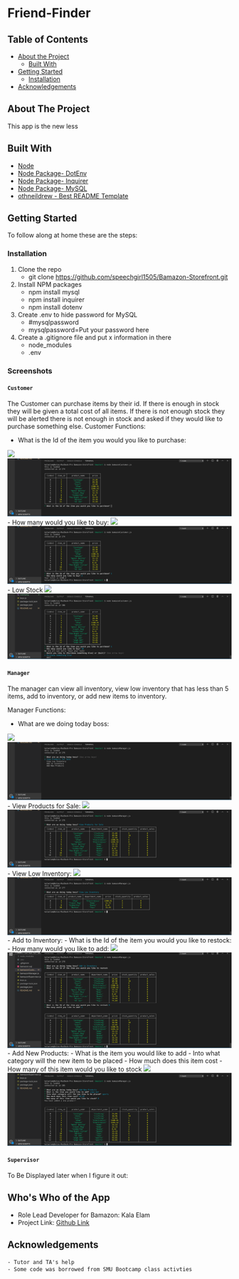 # Friend-Finder

<!-- PROJECT SHIELDS -->
<!--
*** I'm using markdown "reference style" links for readability.
*** Reference links are enclosed in brackets [ ] instead of parentheses ( ).
*** See the bottom of this document for the declaration of the reference variables
*** for contributors-url, forks-url, etc. This is an optional, concise syntax you may use.
*** https://www.markdownguide.org/basic-syntax/#reference-style-links
-->
<!-- TABLE OF CONTENTS -->
## Table of Contents
- [About the Project](#about-the-project)
    - [Built With](#built-with)
- [Getting Started](#getting-started)
    - [Installation](#installation)
- [Acknowledgements](#acknowledgements)
<!-- ABOUT THE PROJECT -->
## About The Project
This app is the new less 
 
## Built With
- [Node](https://nodejs.org/en/)
- [Node Package- DotEnv](https://www.npmjs.com/package/dotenv)
- [Node Package- Inquirer](https://www.npmjs.com/package/inquirer)
- [Node Package- MySQL](https://www.npmjs.com/package/mysql)
- [othneildrew - Best README Template](https://github.com/othneildrew/Best-README-Template)
<!-- GETTING STARTED -->
## Getting Started
To follow along at home these are the steps:
### Installation
1. Clone the repo 
    - git clone https://github.com/speechgirl1505/Bamazon-Storefront.git
2. Install NPM packages
    - npm install mysql
    - npm install inquirer
    - npm install dotenv
3. Create .env to hide password for MySQL
    - #mysqlpassword
    - mysqlpassword=Put your password here
4. Create a .gitignore file and put x information in there
    - node_modules
    - .env
### Screenshots
#### `Customer`
The Customer can purchase items by their id. If there is enough in stock they will be given a total cost of all items. If there is not enough stock they will be alerted there is not enough in stock and asked if they would like to purchase something else.
Customer Functions:

- What is the Id of the item you would you like to purchase:
<img src="cus1.png"/>
<img src="https://github.com/speechgirl1505/Bamazon-Storefront/blob/master/images/cus1.png"/>
- How many would you like to buy:
<img src="cus2.png"/>
<img src="https://github.com/speechgirl1505/Bamazon-Storefront/blob/master/images/cus2.png"/>
- Low Stock
<img src="cus3.png"/>
<img src="https://github.com/speechgirl1505/Bamazon-Storefront/blob/master/images/cus3.png"/>

#### `Manager`

The manager can view all inventory, view low inventory that has less than 5 items, add to inventory, or add new items to inventory.

Manager Functions:
- What are we doing today boss:
<img src="man1.png"/>
<img src="https://github.com/speechgirl1505/Bamazon-Storefront/blob/master/images/man1.png"/>
    - View Products for Sale:
    <img src="man2.png"/>
    <img src="https://github.com/speechgirl1505/Bamazon-Storefront/blob/master/images/man2.png"/>
    - View Low Inventory: 
    <img src="man3.png"/>
    <img src="https://github.com/speechgirl1505/Bamazon-Storefront/blob/master/images/man3.png"/>
    - Add to Inventory:
        - What is the Id of the item you would you like to restock:
        - How many would you like to add:
        <img src="man4.png"/>
        <img src="https://github.com/speechgirl1505/Bamazon-Storefront/blob/master/images/man4.png"/>
    - Add New Products:
        - What is the item you would like to add
        - Into what category will the new item to be placed
        - How much does this item cost
        - How many of this item would you like to stock
        <img src="man5.png"/>
        <img src="https://github.com/speechgirl1505/Bamazon-Storefront/blob/master/images/man5.png"/>


#### `Supervisor`
To Be Displayed later when I figure it out:
## Who's Who of the App
- Role Lead Developer for Bamazon: Kala Elam
- Project Link: [Github Link](https://github.com/speechgirl1505/Bamazon-Storefront)
## Acknowledgements
    - Tutor and TA's help 
    - Some code was borrowed from SMU Bootcamp class activties